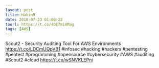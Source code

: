 ```yaml
---
layout: post
title: Hakin9
date: 2018-07-23 01:00:22
tourl: https://t.co/4DC7miAMag
tags: [AWS]
---
```

Scout2 - Security Auditing Tool For AWS Environments https://t.co/LDCmUQpVB1 #infosec #hacking #hackers #pentesting #pentest #programming #opensource #cybersecurity  #AWS #auditing #Scout2 #cloud https://t.co/wSNVKLEPni